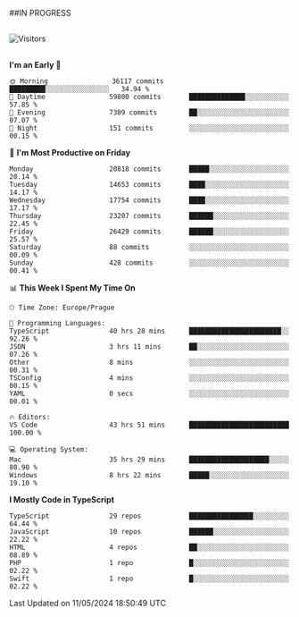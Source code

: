 ##IN PROGRESS
##
![Visitors](https://komarev.com/ghpvc/?username=petrbui&style=for-the-badge&label=Visitors+👀)



##
<!--
[![My GitHub stats](https://github-readme-stats.vercel.app/api?username=petrbui&theme=github_dark)](https://github.com/anuraghazra/github-readme-stats)

[![My wakatime stats](https://github-readme-stats.vercel.app/api/wakatime?username=petrbui&theme=github_dark)](https://github.com/anuraghazra/github-readme-stats)
-->
<!--START_SECTION:waka-->
**I'm an Early 🐤** 

```text
🌞 Morning                36117 commits       █████████░░░░░░░░░░░░░░░░   34.94 % 
🌆 Daytime                59800 commits       ██████████████░░░░░░░░░░░   57.85 % 
🌃 Evening                7309 commits        ██░░░░░░░░░░░░░░░░░░░░░░░   07.07 % 
🌙 Night                  151 commits         ░░░░░░░░░░░░░░░░░░░░░░░░░   00.15 % 
```
📅 **I'm Most Productive on Friday** 

```text
Monday                   20818 commits       █████░░░░░░░░░░░░░░░░░░░░   20.14 % 
Tuesday                  14653 commits       ████░░░░░░░░░░░░░░░░░░░░░   14.17 % 
Wednesday                17754 commits       ████░░░░░░░░░░░░░░░░░░░░░   17.17 % 
Thursday                 23207 commits       ██████░░░░░░░░░░░░░░░░░░░   22.45 % 
Friday                   26429 commits       ██████░░░░░░░░░░░░░░░░░░░   25.57 % 
Saturday                 88 commits          ░░░░░░░░░░░░░░░░░░░░░░░░░   00.09 % 
Sunday                   428 commits         ░░░░░░░░░░░░░░░░░░░░░░░░░   00.41 % 
```


📊 **This Week I Spent My Time On** 

```text
🕑︎ Time Zone: Europe/Prague

💬 Programming Languages: 
TypeScript               40 hrs 28 mins      ███████████████████████░░   92.26 % 
JSON                     3 hrs 11 mins       ██░░░░░░░░░░░░░░░░░░░░░░░   07.26 % 
Other                    8 mins              ░░░░░░░░░░░░░░░░░░░░░░░░░   00.31 % 
TSConfig                 4 mins              ░░░░░░░░░░░░░░░░░░░░░░░░░   00.15 % 
YAML                     0 secs              ░░░░░░░░░░░░░░░░░░░░░░░░░   00.01 % 

🔥 Editors: 
VS Code                  43 hrs 51 mins      █████████████████████████   100.00 % 

💻 Operating System: 
Mac                      35 hrs 29 mins      ████████████████████░░░░░   80.90 % 
Windows                  8 hrs 22 mins       █████░░░░░░░░░░░░░░░░░░░░   19.10 % 
```

**I Mostly Code in TypeScript** 

```text
TypeScript               29 repos            ████████████████░░░░░░░░░   64.44 % 
JavaScript               10 repos            ██████░░░░░░░░░░░░░░░░░░░   22.22 % 
HTML                     4 repos             ██░░░░░░░░░░░░░░░░░░░░░░░   08.89 % 
PHP                      1 repo              █░░░░░░░░░░░░░░░░░░░░░░░░   02.22 % 
Swift                    1 repo              █░░░░░░░░░░░░░░░░░░░░░░░░   02.22 % 
```




 Last Updated on 11/05/2024 18:50:49 UTC
<!--END_SECTION:waka-->
